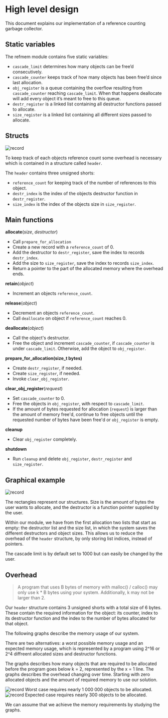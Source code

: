 # High level design
This document explains our implementation of a reference counting garbage collector.

## Static variables
The refmem module contains five static variables:
- ``cascade_limit`` determines how many objects can be free’d consecutively.
- ``cascade_counter`` keeps track of how many objects has been free’d since last allocation.
- ``obj_register`` is a queue containing the overflow resulting from ``cascade_counter`` reaching ``cascade_limit``.
  When that happens deallocate will add every object it’s meant to free to this queue.
- ``destr_register`` is a linked list containing all destructor functions passed to allocate.
- ``size_register`` is a linked list containing all different sizes passed to allocate.

## Structs

![record](HeaderDiagram.png?)

To keep track of each objects reference count some overhead is necessary which is contained in a structure called ``header``.

The ``header`` contains three unsigned shorts:
- ``reference_count`` for keeping track of the number of references to this object.
- ``destr_index`` is the index of the objects destructor function in ``destr_register``.
- ``size_index`` is the index of the objects size in ``size_register``.

## Main functions
**allocate**(*size*, *destructor*)
- Call ``prepare_for_allocation``
- Create a new record with a ``reference_count`` of 0.
- Add the destructor to ``destr_register``, save the index to records ``destr_index``.
- Add the size to ``size_register``, save the index to records ``size_index``.
- Return a pointer to the part of the allocated memory where the overhead ends.

**retain**(*object*)
- Increment an objects ``reference_count``.

**release**(*object*)
- Decrement an objects ``reference_count``.
- Call ``deallocate`` on object if ``reference_count`` reaches 0.

**deallocate**(*object*)
- Call the object's destructor.
- Free the object and increment ``cascade_counter``, if ``cascade_counter`` is under ``cascade_limit``. Otherwise, add the object to ``obj_register``.

**prepare_for_allocation(size_t bytes)**
- Create ``destr_register``, if  needed.
- Create ``size_register``, if  needed.
- Invoke ``clear_obj_register``.

**clear_obj_register**(*request*)
- Set ``cascade_counter`` to 0.
- Free the objects in ``obj_register``, with respect to ``cascade_limit``.
- If the amount of bytes requested for allocation (``request``) is larger than the amount of memory free'd, continue to free objects until the requested number of bytes have been free'd or ``obj_register`` is empty.

**cleanup**
- Clear ``obj_register`` completely.

**shutdown**
- Run ``cleanup`` and delete ``obj_register``, ``destr_register`` and ``size_register``.

## Graphical example

![record](record.png?)

The rectangles represent our structures. Size is the amount of bytes the user wants to allocate, and the destructor is a function pointer supplied by the user.

Within our module, we have from the first allocation two lists that start as empty: the destructor list and the size list, in which the system saves the different destructors and object sizes. This allows us to reduce the overhead of the ``header`` structure, by only storing list indices, instead of pointers.

 The cascade limit is by default set to 1000 but can easily be changed by the user.

## Overhead

> A program that uses B bytes of memory with malloc() / calloc() may only use k * B bytes using your system. Additionally, k may not be larger than 2.

Our ``header`` structure contains 3 unsigned shorts with a total size of 6 bytes. These contain the required information for the object: its counter, index to its destructor function and the index to the number of bytes allocated for that object.

The following graphs describe the memory usage of our system.

There are two alternatives: a worst possible memory usage and an expected memory usage, which is represented by a program using 2^16 or 2^4 diffreent allocated sizes and destructor functions.

The graphs describes how many objects that are required to be allocated before the program goes below k = 2, represented by the x = 1 line. The graphs describes the overhead changing over time. Starting with zero allocated objects and the amount of required memory to use our solution.

![record](graph2.png?)
Worst case requires nearly 1 000 000 objects to be allocated.
![record](graph1.png?)
Expected case requires nearly 300 objects to be allocated.

We can assume that we achieve the memory requirements by studying the graphs.

